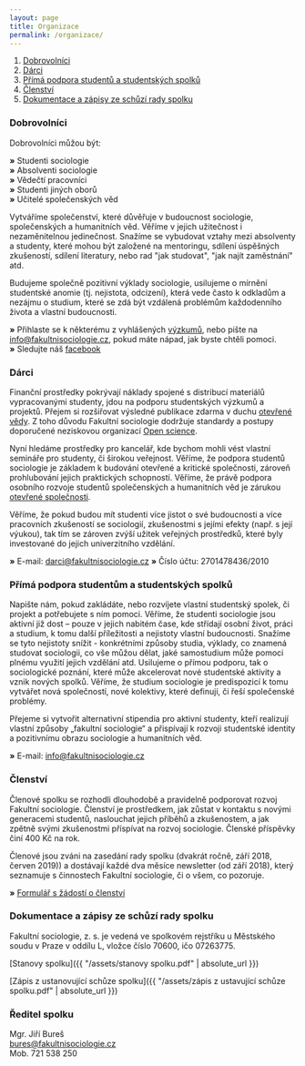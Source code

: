 ```yaml
---
layout: page
title: Organizace
permalink: /organizace/
---
```


1. [Dobrovolníci](#dobrovolníci)
2. [Dárci](#dárci)
3. [Přímá podpora studentů a studentských spolků](#přímá-podpora-studentů-a-studentských-spolků) 
4. [Členství](#členství)   
5. [Dokumentace a zápisy ze schůzí rady spolku](#dokumentace-a-zápisy-ze-schůzí-rady-spolku)


### Dobrovolníci
Dobrovolníci můžou být: 
  
**»** Studenti sociologie     
**»**	Absolventi sociologie    
**»**	Vědečtí pracovníci   
**»**	Studenti jiných oborů   
**»**	Učitelé společenských věd     
  
Vytváříme společenství, které důvěřuje v budoucnost sociologie, společenských a humanitních věd. Věříme v jejich užitečnost i nezaměnitelnou jedinečnost. Snažíme se vybudovat vztahy mezi absolventy a studenty, které mohou být založené na mentoringu, sdílení úspěšných zkušeností, sdílení literatury, nebo rad "jak studovat", "jak najít zaměstnání" atd. 

Budujeme společně pozitivní výklady sociologie, usilujeme o mírnění studentské anomie (tj. nejistota, odcizení), která vede často k odkladům a nezájmu o studium, které se zdá být vzdálená problémům každodenního života a vlastní budoucnosti.

  **»** Přihlaste se k některému z vyhlášených [výzkumů](http://fakultnisociologie.cz/vyzkumy/), nebo pište na info@fakultnisociologie.cz, pokud máte nápad, jak byste chtěli pomoci.     
   **»** Sledujte náš [facebook](https://www.facebook.com/fakultnisociologie/) 

### Dárci   
Finanční prostředky pokrývají náklady spojené s distribucí materiálů vypracovanými studenty, jdou na podporu studentských výzkumů a projektů. Přejem si rozšiřovat výsledné publikace zdarma v duchu [otevřené vědy](https://en.wikipedia.org/wiki/Open_science). Z toho důvodu Fakultní sociologie dodržuje standardy a postupy doporučené neziskovou organizací [Open science](https://cos.io/).

Nyní hledáme prostředky pro kancelář, kde bychom mohli vést vlastní semináře pro studenty, či širokou veřejnost. Věříme, že podpora studentů sociologie je základem k budování otevřené a kritické společnosti, zároveň prohlubování jejich praktických schopností. Věříme, že právě podpora osobního rozvoje studentů společenských a humanitních věd je zárukou [otevřené společnosti](https://cs.wikipedia.org/wiki/Otev%C5%99en%C3%A1_spole%C4%8Dnost).   

Věříme, že pokud budou mít studenti více jistot o své budoucnosti a více pracovních zkušeností se sociologií, zkušenostmi s jejími efekty (např. s její výukou), tak tím se zároven zvýší užitek veřejných prostředků, které byly investované do jejich univerzitního vzdělání. 

**»**	E-mail: darci@fakultnisociologie.cz
**»** Číslo účtu: 2701478436/2010


### Přímá podpora studentům a studentských spolků    
Napište nám, pokud zakládáte, nebo rozvíjete vlastní studentský spolek, či projekt a potřebujete s ním pomoci. Věříme, že studenti sociologie jsou aktivní již dost – pouze v jejich nabitém čase, kde střídají osobní život, práci a studium, k tomu další příležitosti a nejistoty vlastní budoucnosti. Snažíme se tyto nejistoty snížit - konkrétními způsoby studia, výklady, co znamená studovat sociologii, co vše můžou dělat, jaké samostudium může pomoci plnému využití jejich vzdělání atd. Usilujeme o přímou podporu, tak o sociologické poznání, které může akcelerovat nové studentské aktivity a vznik nových spolků. Věříme, že studium sociologie je predispozicí k tomu vytvářet nová společností, nové kolektivy, které definují, či řeší společenské problémy.     

Přejeme si vytvořit alternativní stipendia pro aktivní studenty, kteří realizují vlastní způsoby „fakultní sociologie“ a přispívají k rozvoji studentské identity a pozitivnímu obrazu sociologie a humanitních věd.     

**»** E-mail: info@fakultnisociologie.cz    
 

### Členství      
Členové spolku se rozhodli dlouhodobě a pravidelně podporovat rozvoj Fakultní sociologie. Členství je prostředkem, jak zůstat v kontaktu s novými generacemi studentů, naslouchat jejich příběhů a zkušenostem, a jak zpětně svými zkušenostmi příspívat na rozvoj sociologie. Členské příspěvky činí 400 Kč na rok.   

Členové jsou zváni na zasedání rady spolku (dvakrát ročně, září 2018, červen 2019)) a dostávají každé dva měsíce newsletter (od září 2018), který seznamuje s činnostech Fakultní sociologie, či o všem, co pozoruje.     

**»** [Formulář s žádostí o členství](https://goo.gl/forms/DwMKyVEUZyymNk1F2)       


### Dokumentace a zápisy ze schůzí rady spolku

Fakultní sociologie, z. s. je vedená ve spolkovém rejstříku u Městského soudu v Praze v oddílu L, vložce číslo 70600, ičo 07263775.

[Stanovy spolku]({{ "/assets/stanovy spolku.pdf" | absolute_url }})

[Zápis z ustanovující schůze spolku]({{ "/assets/zápis z ustavující schůze spolku.pdf" | absolute_url }})

### Ředitel spolku

Mgr. Jiří Bureš     
bures@fakultnisociologie.cz  
Mob. 721 538 250     



